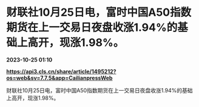 # 财联社10月25日电，富时中国A50指数期货在上一交易日夜盘收涨1.94%的基础上高开，现涨1.98%。

**2023-10-25 01:10**

**https://api3.cls.cn/share/article/1495212?os=web&sv=7.7.5&app=CailianpressWeb**

财联社10月25日电，富时中国A50指数期货在上一交易日夜盘收涨1.94%的基础上高开，现涨1.98%。